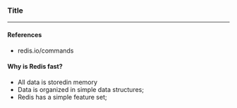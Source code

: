 ### Title
---

#### References
- redis.io/commands

#### Why is Redis fast?
- All data is storedin memory
- Data is organized in simple data structures;
- Redis has a simple feature set;



